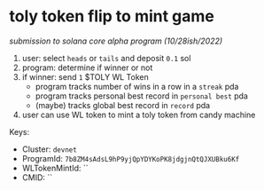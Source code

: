 # toly token flip to mint game
*submission to solana core alpha program (10/28ish/2022)*

1. user: select `heads` or `tails` and deposit `0.1` sol
2. program: determine if winner or not
3. if winner: send `1` $TOLY WL Token
    - program tracks number of wins in a row in a `streak` pda
    - program tracks personal best record in `personal best` pda
    - (maybe) tracks global best record in `record` pda
4. user can use WL token to mint a toly token from candy machine

Keys: 
- Cluster: `devnet`
- ProgramId: `7b8ZM4sAdsL9hP9yjQpYDYKoPK8jdgjnQtQJXUBku6Kf`
- WLTokenMintId: ``
- CMID: ``


